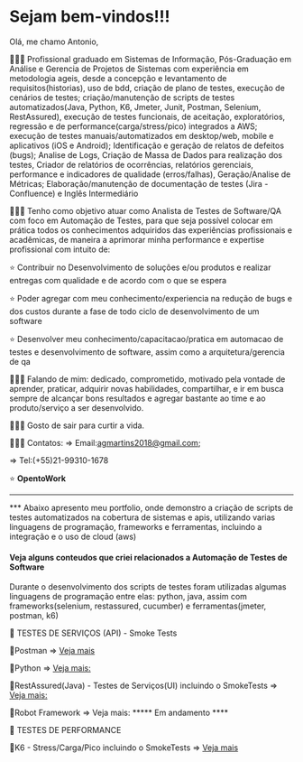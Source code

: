 # Sejam bem-vindos!!!
Olá, me chamo Antonio, 

👨🏻‍💻 Profissional graduado em Sistemas de Informação, Pós-Graduação em Análise e Gerencia de Projetos de Sistemas com experiência em metodologia ageis, desde a concepção e levantamento de requisitos(historias), uso de bdd, criação de plano de testes, execução de cenários de testes; criação/manutenção de scripts de testes automatizados(Java, Python, K6, Jmeter, Junit, Postman, Selenium, RestAssured), execução de testes funcionais, de aceitação, exploratórios, regressão e de performance(carga/stress/pico) integrados a AWS; execução de testes manuais/automatizados em desktop/web, mobile e aplicativos (iOS e Android); Identificação e geração de relatos de defeitos (bugs); Analise de Logs, Criação de Massa de Dados para realização dos testes, Criador de relatórios de ocorrências, relatórios gerenciais, performance e indicadores de qualidade (erros/falhas), Geração/Analise de Métricas; Elaboração/manutenção de documentação de testes (Jira - Confluence) e Inglês Intermediário

👨🏻‍💻 Tenho como objetivo atuar como Analista de Testes de Software/QA com foco em Automação de Testes, para que seja possível colocar em prática todos os conhecimentos adquiridos das experiências profissionais e acadêmicas, de maneira a aprimorar minha performance e expertise profissional com intuito de:

⭐ Contribuir no Desenvolvimento de soluções e/ou produtos e realizar entregas com qualidade e de acordo com o que se espera

⭐ Poder agregar com meu conhecimento/experiencia na redução de bugs e dos custos durante a fase de todo ciclo de desenvolvimento de um software

⭐ Desenvolver meu conhecimento/capacitacao/pratica em automacao de testes e desenvolvimento de software, assim como a arquitetura/gerencia de qa   
          

👨🏻‍💻 Falando de mim: dedicado, comprometido, motivado pela vontade de aprender, praticar, adquirir novas habilidades, compartilhar, e ir em busca sempre de alcançar bons resultados e agregar bastante ao time e ao produto/serviço a ser desenvolvido.

👨🏻‍💻 Gosto de sair para curtir a vida.

👨🏻‍💻 Contatos:
=> Email:agmartins2018@gmail.com;

=> Tel:(+55)21-99310-1678

⭐ **OpentoWork**

---------------------------------------------------------------------------------------------------------------------------------------
*** Abaixo apresento meu portfolio, onde demonstro a criação de scripts de testes automatizados na cobertura de sistemas e apis, utilizando varias linguagens de programação, frameworks e ferramentas, incluindo a integração e o uso de cloud (aws)

#### Veja alguns conteudos que criei relacionados a Automação de Testes de Software
Durante o desenvolvimento dos scripts de testes foram utilizadas algumas linguagens de programação entre elas: python, java, 
assim com frameworks(selenium, restassured, cucumber) e ferramentas(jmeter, postman, k6)

🚀 TESTES DE SERVIÇOS (API) - Smoke Tests 

  :key:Postman 
      => [Veja mais](http://github.com/antoniogmartins/postman)

  :key:Python 
      => [Veja mais:](https://github.com/antoniogmartins/pythonrestapi)

  :key:RestAssured(Java) - Testes de Serviços(UI) incluindo o SmokeTests
      =>  [Veja mais: ](https://github.com/antoniogmartins/java_apirest)

  :key:Robot Framework => Veja mais: ***** Em andamento ****
  

 🚀 TESTES DE PERFORMANCE

  :key:K6 - Stress/Carga/Pico incluindo o SmokeTests
      => [Veja mais](http://github.com/antoniogmartins/K6)


